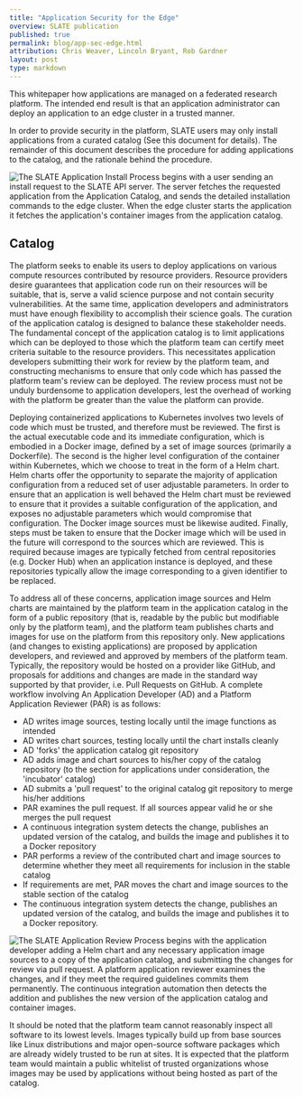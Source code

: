 ```yaml
---
title: "Application Security for the Edge"
overview: SLATE publication
published: true
permalink: blog/app-sec-edge.html
attribution: Chris Weaver, Lincoln Bryant, Rob Gardner
layout: post
type: markdown
---
```


This whitepaper how applications are managed on a federated research platform. The intended end result is that an application administrator can deploy an application to an edge cluster in a trusted manner.  

<!--end_excerpt-->

 In order to provide security in the platform, SLATE users may only install applications  from a curated catalog (See this document for details). The remainder of this document describes the procedure for adding applications to the catalog, and the rationale behind the procedure. 


![The SLATE Application Install Process begins with a user sending an install request to the SLATE API server. The server fetches the requested application from the Application Catalog, and sends the detailed installation commands to the edge cluster. When the edge cluster starts the application it fetches the application's container images from the application catalog.](https://github.com/slateci/slateci.github.io/raw/master/_posts/images/app-sec-fig1.png "Fig 1")


## Catalog 

The platform seeks to enable its users to deploy applications on various compute resources contributed by resource providers. Resource providers desire guarantees that application code run on their resources will be suitable, that is, serve a valid science purpose and not contain security vulnerabilities. At  the same time, application developers and administrators must have enough flexibility to accomplish their science goals. The curation of the application catalog is designed to balance these stakeholder needs. 
The fundamental concept of the application catalog is to limit applications which can be deployed to those which the platform team can certify meet criteria suitable to the resource providers. This necessitates application developers submitting their work for review by the platform team,  and constructing mechanisms to ensure that only code which has passed the platform team's review can be deployed. The review process must not be unduly burdensome to application developers, lest the overhead of working with the platform be greater than the value the platform can provide. 

Deploying containerized applications to Kubernetes involves two levels of code which must be trusted, and therefore must be reviewed. The first is the actual executable code and its immediate configuration, which is embodied in a Docker image, defined by a set of image sources (primarily a Dockerfile). The second is the higher level configuration of the container within Kubernetes, which we choose to treat in the form of a Helm chart. Helm charts offer the opportunity to separate the majority of application configuration from a reduced set of user adjustable parameters. In order to ensure that an application is well behaved the Helm chart must be reviewed to ensure that it provides a suitable configuration of the application, and exposes no adjustable parameters which would compromise that configuration. The Docker image sources must be likewise audited. Finally, steps must be taken to ensure that the Docker image which will be used in the future will correspond to the sources which are reviewed. This is required because images are typically fetched from central repositories (e.g. Docker Hub) when an application instance is deployed, and these repositories typically allow the image corresponding to a given identifier to be replaced. 

To address all of these concerns, application image sources and Helm charts are maintained by the platform team in the application catalog in the form of a public repository (that is, readable by the public but modifiable only by the platform team), and the platform team publishes charts and images for use on the platform from this repository only. New applications (and changes to existing applications) are proposed by application developers, and reviewed and approved by members of the platform team. Typically, the repository would be hosted on a provider like GitHub, and proposals for additions and changes are made in the standard way supported by that provider, i.e. Pull Requests on GitHub. A complete workflow involving An Application Developer (AD) and a Platform Application Reviewer (PAR) is as follows:

* AD writes image sources, testing locally until the image functions as intended
* AD writes chart sources, testing locally until the chart installs cleanly
* AD 'forks' the application catalog git repository
* AD adds image and chart sources to his/her copy of the catalog repository (to the section for applications under consideration, the 'incubator' catalog)
* AD submits a 'pull request' to the original catalog git repository to merge his/her additions
* PAR examines the pull request. If all sources appear valid he or she merges the pull request
* A continuous integration system detects the change, publishes an updated version of the catalog, and builds the image and publishes it to a Docker repository
* PAR performs a review of the contributed chart and image sources to determine whether they meet all requirements for inclusion in the stable catalog
* If requirements are met, PAR moves the chart and image sources to the stable section of the catalog
* The continuous integration system detects the change, publishes an updated version of the catalog, and builds the image and publishes it to a Docker repository. 

![The SLATE Application Review Process begins with the application developer adding a Helm chart and any necessary application image sources to a copy of the application catalog, and submitting the changes for review via pull request. A platform application reviewer examines the changes, and if they meet the required guidelines commits them permanently. The continuous integration automation then detects the addition and publishes the new version of the application catalog and container images.](https://github.com/slateci/slateci.github.io/raw/master/_posts/images/app-sec-fig2.png "Fig 2")


It should be noted that the platform team cannot reasonably inspect all software to its lowest levels. Images typically build up from base sources like Linux distributions and major open-source software packages which are already widely trusted to be run at sites. It is expected that the platform team would maintain a public whitelist of trusted organizations whose images may be used by applications without being hosted as part of the catalog.


